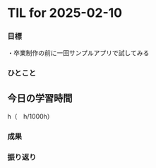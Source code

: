 # TIL for 2025-02-10

### 目標

・卒業制作の前に一回サンプルアプリで試してみる

### ひとこと


## 今日の学習時間

  h（　h/1000h）
  
### 成果
 
### 振り返り 

